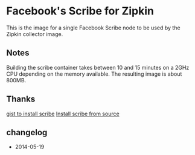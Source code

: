 # Facebook's Scribe for Zipkin

This is the image for a single Facebook Scribe node 
to be used by the Zipkin collector image.

## Notes
Building the scribe container takes between 10 and 15 minutes on a 2GHz CPU depending on the memory available.
The resulting image is about 800MB.
## Thanks
[gist to install scribe](https://gist.github.com/elprup/5642303)
[Install scribe from source](https://github.com/huandu/huandu.github.io/blob/master/_posts/2014-03-04-install-facebookscribe-from-source.md)

## changelog
* 2014-05-19 
